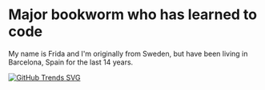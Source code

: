 # Major bookworm who has learned to code 

My name is Frida and I'm originally from Sweden, but have been living in Barcelona, Spain for the last 14 years. 

[![GitHub Trends SVG](https://api.githubtrends.io/user/svg/fridavbg/langs?time_range=three_months&include_private=true&compact=true)](https://githubtrends.io)
